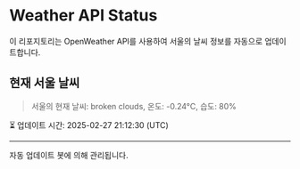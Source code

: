 
# Weather API Status

이 리포지토리는 OpenWeather API를 사용하여 서울의 날씨 정보를 자동으로 업데이트합니다.

## 현재 서울 날씨
> 서울의 현재 날씨: broken clouds, 온도: -0.24°C, 습도: 80%

⏳ 업데이트 시간: 2025-02-27 21:12:30 (UTC)

---
자동 업데이트 봇에 의해 관리됩니다.
